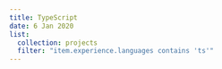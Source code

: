 ```yaml
---
title: TypeScript
date: 6 Jan 2020
list:
  collection: projects
  filter: "item.experience.languages contains 'ts'"
---
```

